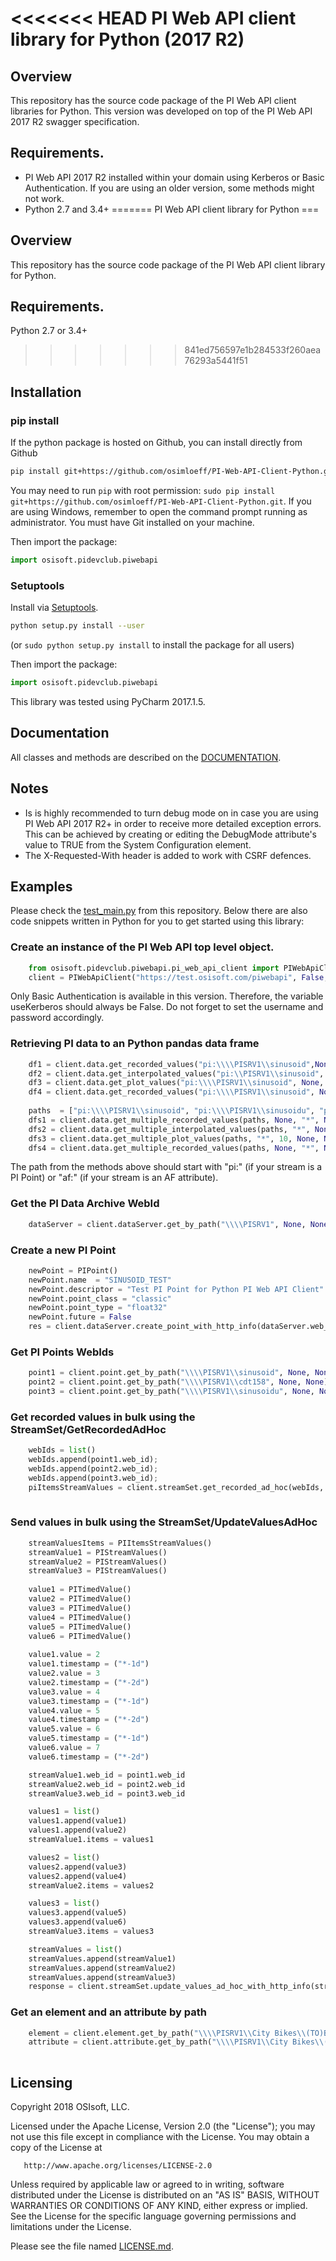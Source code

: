 <<<<<<< HEAD
PI Web API client library for Python (2017 R2)
===

## Overview
This repository has the source code package of the PI Web API client libraries for Python. This version was developed on top of the PI Web API 2017 R2 swagger specification.

## Requirements.

 - PI Web API 2017 R2 installed within your domain using Kerberos or Basic Authentication. If you are using an older version, some methods might not work.
 - Python 2.7 and 3.4+
=======
PI Web API client library for Python
===

## Overview
This repository has the source code package of the PI Web API client library for Python.

## Requirements.

Python 2.7 or 3.4+

>>>>>>> 841ed756597e1b284533f260aea76293a5441f51

## Installation
### pip install

If the python package is hosted on Github, you can install directly from Github

```sh
pip install git+https://github.com/osimloeff/PI-Web-API-Client-Python.git
```
You may need to run `pip` with root permission: `sudo pip install git+https://github.com/osimloeff/PI-Web-API-Client-Python.git`. If you are using Windows, remember to open the command prompt running as administrator. You must have Git installed on your machine.

Then import the package:
```python
import osisoft.pidevclub.piwebapi 
```

### Setuptools

Install via [Setuptools](http://pypi.python.org/pypi/setuptools).

```sh
python setup.py install --user
```
(or `sudo python setup.py install` to install the package for all users)

Then import the package:
```python
import osisoft.pidevclub.piwebapi
```

This library was tested using PyCharm 2017.1.5.

## Documentation

All classes and methods are described on the [DOCUMENTATION](DOCUMENTATION.md). 

## Notes

 - Is is highly recommended to turn debug mode on in case you are using PI Web API 2017 R2+ in order to receive more detailed exception errors. This can be achieved by creating or editing the DebugMode attribute's value to TRUE from the System Configuration element.
 - The X-Requested-With header is added to work with CSRF defences.
 
## Examples

Please check the [test_main.py](/test/test_main.py) from this repository. Below there are also code snippets written in Python for you to get started using this library:


### Create an instance of the PI Web API top level object.

```python
    from osisoft.pidevclub.piwebapi.pi_web_api_client import PIWebApiClient
    client = PIWebApiClient("https://test.osisoft.com/piwebapi", False, "username", "password", True)  
``` 

Only Basic Authentication is available in this version. Therefore, the variable useKerberos should always be False. Do not forget to set the username and password accordingly.


### Retrieving PI data to an Python pandas data frame


```python
	df1 = client.data.get_recorded_values("pi:\\\\PISRV1\\sinusoid",None, None, "*", None, None, None, None, "*-1d", None)
    df2 = client.data.get_interpolated_values("pi:\\PISRV1\\sinusoid", None, "*", None, None, "1h", None, "*-1d", None, None, None)
	df3 = client.data.get_plot_values("pi:\\\\PISRV1\\sinusoid", None, "*", 15, None, "*-1d", None)
	df4 = client.data.get_recorded_values("pi:\\\\PISRV1\\sinusoid", None, None, "*", None, None, None, "items.value;items.timestamp", "*-1d", None)
	
	paths  = ["pi:\\\\PISRV1\\sinusoid", "pi:\\\\PISRV1\\sinusoidu", "pi:\\\\PISRV1\\cdt158"];
    dfs1 = client.data.get_multiple_recorded_values(paths, None, "*", None, None, None, None, None, None, "*-1d", None, None)
    dfs2 = client.data.get_multiple_interpolated_values(paths, "*", None, None, "1d", None, None, None, "*-5d", None, None, None, None)
    dfs3 = client.data.get_multiple_plot_values(paths, "*", 10, None, None, None, "*-1d", None, None)
 	dfs4 = client.data.get_multiple_recorded_values(paths, None, "*", None, None, None, "items.items.value;items.items.timestamp", None, None, "*-1d", None, None)
```

The path from the methods above should start with "pi:" (if your stream is a PI Point) or "af:" (if your stream is an AF attribute).




### Get the PI Data Archive WebId

```python
	dataServer = client.dataServer.get_by_path("\\\\PISRV1", None, None);
```

### Create a new PI Point

```python
    newPoint = PIPoint()
    newPoint.name  = "SINUSOID_TEST"
    newPoint.descriptor = "Test PI Point for Python PI Web API Client"
    newPoint.point_class = "classic"
    newPoint.point_type = "float32"
    newPoint.future = False
    res = client.dataServer.create_point_with_http_info(dataServer.web_id, newPoint, None);         
```

### Get PI Points WebIds

```python
    point1 = client.point.get_by_path("\\\\PISRV1\\sinusoid", None, None);
    point2 = client.point.get_by_path("\\\\PISRV1\\cdt158", None, None);
    point3 = client.point.get_by_path("\\\\PISRV1\\sinusoidu", None, None);
```

### Get recorded values in bulk using the StreamSet/GetRecordedAdHoc

```python
    webIds = list()
    webIds.append(point1.web_id);
    webIds.append(point2.web_id);
    webIds.append(point3.web_id);
	piItemsStreamValues = client.streamSet.get_recorded_ad_hoc(webIds, None, "*", None, True, 1000, None, None, None, "*-3d", None, None);
            
```

### Send values in bulk using the StreamSet/UpdateValuesAdHoc

```python
    streamValuesItems = PIItemsStreamValues()
    streamValue1 = PIStreamValues()
    streamValue2 = PIStreamValues()
    streamValue3 = PIStreamValues()
	
    value1 = PITimedValue()
    value2 = PITimedValue()
    value3 = PITimedValue()
    value4 = PITimedValue()
    value5 = PITimedValue()
    value6 = PITimedValue()
	
    value1.value = 2
    value1.timestamp = ("*-1d")
    value2.value = 3
    value2.timestamp = ("*-2d")
    value3.value = 4
    value3.timestamp = ("*-1d")
    value4.value = 5
    value4.timestamp = ("*-2d")
    value5.value = 6
    value5.timestamp = ("*-1d")
    value6.value = 7
    value6.timestamp = ("*-2d")

    streamValue1.web_id = point1.web_id
    streamValue2.web_id = point2.web_id
    streamValue3.web_id = point3.web_id

    values1 = list()
    values1.append(value1)
    values1.append(value2)
    streamValue1.items = values1

    values2 = list()
    values2.append(value3)
    values2.append(value4)
    streamValue2.items = values2

    values3 = list()
    values3.append(value5)
    values3.append(value6)
    streamValue3.items = values3

    streamValues = list()
    streamValues.append(streamValue1)
    streamValues.append(streamValue2)
    streamValues.append(streamValue3)
    response = client.streamSet.update_values_ad_hoc_with_http_info(streamValues, None, None)
```


### Get an element and an attribute by path

```python
	element = client.element.get_by_path("\\\\PISRV1\\City Bikes\\(TO)BIKE", None, None)
	attribute = client.attribute.get_by_path("\\\\PISRV1\\City Bikes\\(TO)BIKE\\01. Certosa   P.le Avis|Empty Slots", "Name", None)
           
```





## Licensing
Copyright 2018 OSIsoft, LLC.

   Licensed under the Apache License, Version 2.0 (the "License");
   you may not use this file except in compliance with the License.
   You may obtain a copy of the License at

       http://www.apache.org/licenses/LICENSE-2.0

   Unless required by applicable law or agreed to in writing, software
   distributed under the License is distributed on an "AS IS" BASIS,
   WITHOUT WARRANTIES OR CONDITIONS OF ANY KIND, either express or implied.
   See the License for the specific language governing permissions and
   limitations under the License.
   
Please see the file named [LICENSE.md](LICENSE.md).
